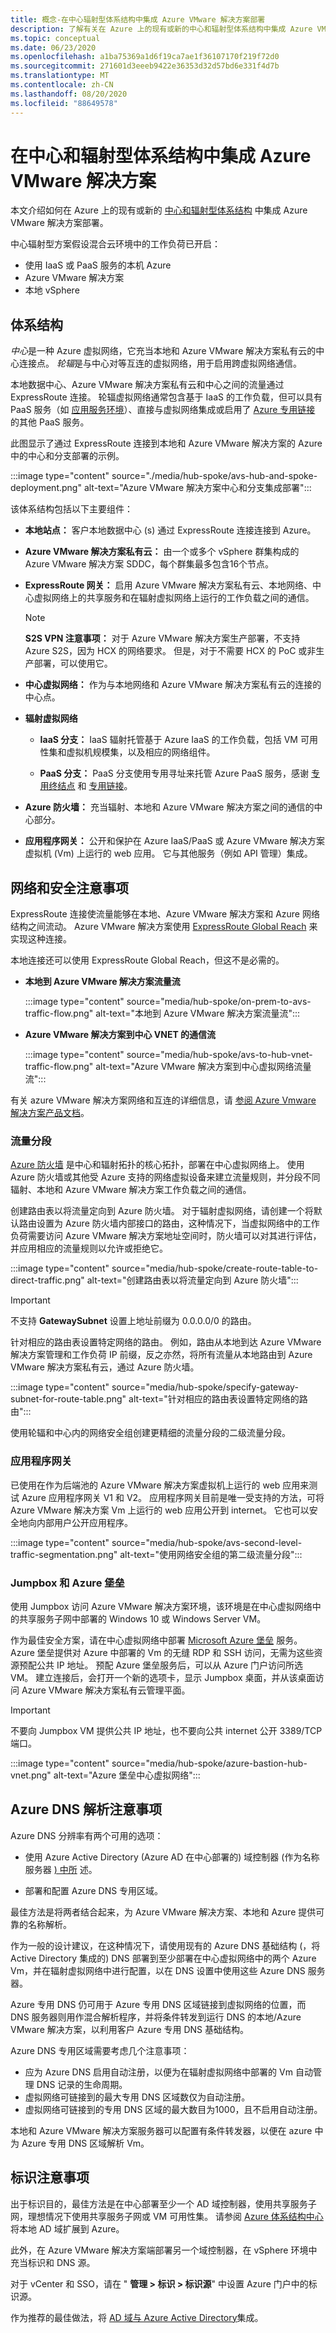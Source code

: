 ```yaml
---
title: 概念-在中心辐射型体系结构中集成 Azure VMware 解决方案部署
description: 了解有关在 Azure 上的现有或新的中心和辐射型体系结构中集成 Azure VMware 解决方案部署的建议。
ms.topic: conceptual
ms.date: 06/23/2020
ms.openlocfilehash: a1ba75369a1d6f19ca7ae1f36107170f219f72d0
ms.sourcegitcommit: 271601d3eeeb9422e36353d32d57bd6e331f4d7b
ms.translationtype: MT
ms.contentlocale: zh-CN
ms.lasthandoff: 08/20/2020
ms.locfileid: "88649578"
---
```

# <a name="integrate-azure-vmware-solution-in-a-hub-and-spoke-architecture"></a>在中心和辐射型体系结构中集成 Azure VMware 解决方案

本文介绍如何在 Azure 上的现有或新的 [中心和辐射型体系结构](/azure/architecture/reference-architectures/hybrid-networking/shared-services) 中集成 Azure VMware 解决方案部署。 

中心辐射型方案假设混合云环境中的工作负荷已开启：

* 使用 IaaS 或 PaaS 服务的本机 Azure
* Azure VMware 解决方案 
* 本地 vSphere

## <a name="architecture"></a>体系结构

*中心*是一种 Azure 虚拟网络，它充当本地和 Azure VMware 解决方案私有云的中心连接点。 *轮辐*是与中心对等互连的虚拟网络，用于启用跨虚拟网络通信。

本地数据中心、Azure VMware 解决方案私有云和中心之间的流量通过 ExpressRoute 连接。 轮辐虚拟网络通常包含基于 IaaS 的工作负载，但可以具有 PaaS 服务（如 [应用服务环境](../app-service/environment/intro.md)）、直接与虚拟网络集成或启用了 [Azure 专用链接](../private-link/index.yml) 的其他 PaaS 服务。 

此图显示了通过 ExpressRoute 连接到本地和 Azure VMware 解决方案的 Azure 中的中心和分支部署的示例。

:::image type="content" source="./media/hub-spoke/avs-hub-and-spoke-deployment.png" alt-text="Azure VMware 解决方案中心和分支集成部署":::




该体系结构包括以下主要组件：

-   **本地站点：** 客户本地数据中心 (s) 通过 ExpressRoute 连接连接到 Azure。

-   **Azure VMware 解决方案私有云：** 由一个或多个 vSphere 群集构成的 Azure VMware 解决方案 SDDC，每个群集最多包含16个节点。

-   **ExpressRoute 网关：** 启用 Azure VMware 解决方案私有云、本地网络、中心虚拟网络上的共享服务和在辐射虚拟网络上运行的工作负载之间的通信。

    > [!NOTE]
    > **S2S VPN 注意事项：** 对于 Azure VMware 解决方案生产部署，不支持 Azure S2S，因为 HCX 的网络要求。 但是，对于不需要 HCX 的 PoC 或非生产部署，可以使用它。

-   **中心虚拟网络：** 作为与本地网络和 Azure VMware 解决方案私有云的连接的中心点。

-   **辐射虚拟网络**

    -   **IaaS 分支：** IaaS 辐射托管基于 Azure IaaS 的工作负载，包括 VM 可用性集和虚拟机规模集，以及相应的网络组件。

    -   **PaaS 分支：** PaaS 分支使用专用寻址来托管 Azure PaaS 服务，感谢 [专用终结点](../private-link/private-endpoint-overview.md) 和 [专用链接](../private-link/private-link-overview.md)。

-   **Azure 防火墙：** 充当辐射、本地和 Azure VMware 解决方案之间的通信的中心部分。

-   **应用程序网关：** 公开和保护在 Azure IaaS/PaaS 或 Azure VMware 解决方案虚拟机 (Vm) 上运行的 web 应用。 它与其他服务（例如 API 管理）集成。

## <a name="network-and-security-considerations"></a>网络和安全注意事项

ExpressRoute 连接使流量能够在本地、Azure VMware 解决方案和 Azure 网络结构之间流动。 Azure VMware 解决方案使用 [ExpressRoute Global Reach](../expressroute/expressroute-global-reach.md) 来实现这种连接。

本地连接还可以使用 ExpressRoute Global Reach，但这不是必需的。

* **本地到 Azure VMware 解决方案流量流**

  :::image type="content" source="media/hub-spoke/on-prem-to-avs-traffic-flow.png" alt-text="本地到 Azure VMware 解决方案流量流":::


* **Azure VMware 解决方案到中心 VNET 的通信流**

  :::image type="content" source="media/hub-spoke/avs-to-hub-vnet-traffic-flow.png" alt-text="Azure VMware 解决方案到中心虚拟网络流量流":::


有关 azure VMware 解决方案网络和互连的详细信息，请 [参阅 Azure Vmware 解决方案产品文档](./concepts-networking.md)。

### <a name="traffic-segmentation"></a>流量分段

[Azure 防火墙](../firewall/index.yml) 是中心和辐射拓扑的核心拓扑，部署在中心虚拟网络上。 使用 Azure 防火墙或其他受 Azure 支持的网络虚拟设备来建立流量规则，并分段不同辐射、本地和 Azure VMware 解决方案工作负载之间的通信。

创建路由表以将流量定向到 Azure 防火墙。  对于辐射虚拟网络，请创建一个将默认路由设置为 Azure 防火墙内部接口的路由，这种情况下，当虚拟网络中的工作负荷需要访问 Azure VMware 解决方案地址空间时，防火墙可以对其进行评估，并应用相应的流量规则以允许或拒绝它。  

:::image type="content" source="media/hub-spoke/create-route-table-to-direct-traffic.png" alt-text="创建路由表以将流量定向到 Azure 防火墙":::


> [!IMPORTANT]
> 不支持 **GatewaySubnet** 设置上地址前缀为 0.0.0.0/0 的路由。

针对相应的路由表设置特定网络的路由。 例如，路由从本地到达 Azure VMware 解决方案管理和工作负荷 IP 前缀，反之亦然，将所有流量从本地路由到 Azure VMware 解决方案私有云，通过 Azure 防火墙。

:::image type="content" source="media/hub-spoke/specify-gateway-subnet-for-route-table.png" alt-text="针对相应的路由表设置特定网络的路由":::

使用轮辐和中心内的网络安全组创建更精细的流量分段的二级流量分段。 


### <a name="application-gateway"></a>应用程序网关

已使用在作为后端池的 Azure VMware 解决方案虚拟机上运行的 web 应用来测试 Azure 应用程序网关 V1 和 V2。 应用程序网关目前是唯一受支持的方法，可将 Azure VMware 解决方案 Vm 上运行的 web 应用公开到 internet。 它也可以安全地向内部用户公开应用程序。

:::image type="content" source="media/hub-spoke/avs-second-level-traffic-segmentation.png" alt-text="使用网络安全组的第二级流量分段":::


### <a name="jumpbox-and-azure-bastion"></a>Jumpbox 和 Azure 堡垒

使用 Jumpbox 访问 Azure VMware 解决方案环境，该环境是在中心虚拟网络中的共享服务子网中部署的 Windows 10 或 Windows Server VM。

作为最佳安全方案，请在中心虚拟网络中部署 [Microsoft Azure 堡垒](../bastion/index.yml) 服务。 Azure 堡垒提供对 Azure 中部署的 Vm 的无缝 RDP 和 SSH 访问，无需为这些资源预配公共 IP 地址。 预配 Azure 堡垒服务后，可以从 Azure 门户访问所选 VM。 建立连接后，会打开一个新的选项卡，显示 Jumpbox 桌面，并从该桌面访问 Azure VMware 解决方案私有云管理平面。

> [!IMPORTANT]
> 不要向 Jumpbox VM 提供公共 IP 地址，也不要向公共 internet 公开 3389/TCP 端口。 


:::image type="content" source="media/hub-spoke/azure-bastion-hub-vnet.png" alt-text="Azure 堡垒中心虚拟网络":::


## <a name="azure-dns-resolution-considerations"></a>Azure DNS 解析注意事项

Azure DNS 分辨率有两个可用的选项：

-   使用 Azure Active Directory (Azure AD 在中心部署的) 域控制器 (作为名称服务器 [) 中所](#identity-considerations) 述。

-   部署和配置 Azure DNS 专用区域。

最佳方法是将两者结合起来，为 Azure VMware 解决方案、本地和 Azure 提供可靠的名称解析。

作为一般的设计建议，在这种情况下，请使用现有的 Azure DNS 基础结构 (，将 Active Directory 集成的) DNS 部署到至少部署在中心虚拟网络中的两个 Azure Vm，并在辐射虚拟网络中进行配置，以在 DNS 设置中使用这些 Azure DNS 服务器。

Azure 专用 DNS 仍可用于 Azure 专用 DNS 区域链接到虚拟网络的位置，而 DNS 服务器则用作混合解析程序，并将条件转发到运行 DNS 的本地/Azure VMware 解决方案，以利用客户 Azure 专用 DNS 基础结构。

Azure DNS 专用区域需要考虑几个注意事项：

* 应为 Azure DNS 启用自动注册，以便为在辐射虚拟网络中部署的 Vm 自动管理 DNS 记录的生命周期。
* 虚拟网络可链接到的最大专用 DNS 区域数仅为自动注册。
* 虚拟网络可链接到的专用 DNS 区域的最大数目为1000，且不启用自动注册。

本地和 Azure VMware 解决方案服务器可以配置有条件转发器，以便在 azure 中为 Azure 专用 DNS 区域解析 Vm。

## <a name="identity-considerations"></a>标识注意事项

出于标识目的，最佳方法是在中心部署至少一个 AD 域控制器，使用共享服务子网，理想情况下使用共享服务子网或 VM 可用性集。 请参阅 [Azure 体系结构中心](/azure/architecture/reference-architectures/identity/adds-extend-domain) 将本地 AD 域扩展到 Azure。

此外，在 Azure VMware 解决方案端部署另一个域控制器，在 vSphere 环境中充当标识和 DNS 源。

对于 vCenter 和 SSO，请在 " **管理 \> 标识 \> 标识源**" 中设置 Azure 门户中的标识源。

作为推荐的最佳做法，将 [AD 域与 Azure Active Directory](/azure/architecture/reference-architectures/identity/azure-ad)集成。

<!-- LINKS - external -->
[Azure Architecture Center]: /azure/architecture/

[Hub & Spoke topology]: /azure/architecture/reference-architectures/hybrid-networking/hub-spoke

[Azure networking documentation]: ../networking/index.yml

<!-- LINKS - internal -->
